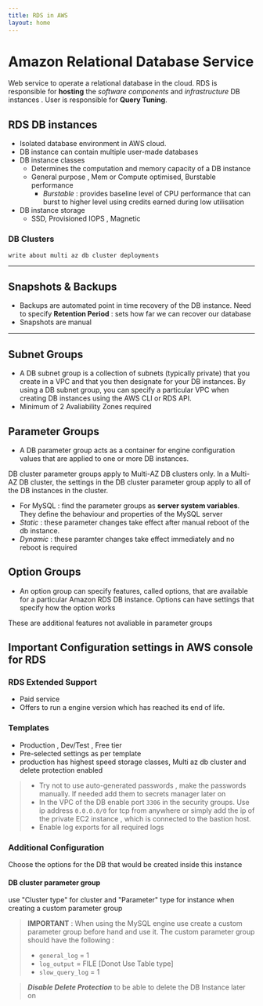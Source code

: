 ```yaml
---
title: RDS in AWS
layout: home
---
```


# Amazon Relational Database Service 
Web service to operate a relational database in the cloud.
RDS is responsible for **hosting** the *software components* and *infrastructure* DB instances .
User is responsible for **Query Tuning**.

## RDS DB instances
- Isolated database environment in AWS cloud.
- DB instance can contain multiple user-made databases
- DB instance classes
    - Determines the computation and memory capacity of a DB instance
    - General purpose , Mem or Compute optimised, Burstable performance
        - *Burstable* : provides baseline level of CPU performance that can burst to higher level using credits earned during low utilisation
- DB instance storage
    - SSD, Provisioned IOPS , Magnetic
### DB Clusters
    write about multi az db cluster deployments

-----------------
## Snapshots & Backups
- Backups are automated point in time recovery of the DB instance. Need to specify **Retention Period** : sets how far we can recover our database
- Snapshots are manual
----------------
## Subnet Groups
 - A DB subnet group is a collection of subnets (typically private) that you create in a VPC and that you then designate for your DB instances. By using a DB subnet group, you can specify a particular VPC when creating DB instances using the AWS CLI or RDS API. 
 - Minimum of 2 Avaliability Zones required

## Parameter Groups
 - A DB parameter group acts as a container for engine configuration values that are applied to one or more DB instances.

DB cluster parameter groups apply to Multi-AZ DB clusters only. In a Multi-AZ DB cluster, the settings in the DB cluster parameter group apply to all of the DB instances in the cluster. 

  - For MySQL : find the parameter groups as **server system variables**. They define the behaviour and properties of the MySQL server
- *Static* : these parameter changes take effect after manual reboot of the db instance.
- *Dynamic* : these paramter changes take effect immediately and no reboot is required

## Option Groups
- An option group can specify features, called options, that are available for a particular Amazon RDS DB instance. Options can have settings that specify how the option works

These are additional features not avaliable in parameter groups

## Important Configuration settings in AWS console for RDS
### RDS Extended Support
- Paid service
- Offers to run a engine version which has reached its end of life.
### Templates
-   Production , Dev/Test , Free tier
-   Pre-selected settings as per template 
-   production has highest speed storage classes, Multi az db cluster and delete protection enabled

>  - Try not to use auto-generated passwords , make the passwords manually. If needed add them to secrets manager later on
> - In the VPC of the DB enable port ``` 3306 ``` in the security groups. Use ip address ``` 0.0.0.0/0 ``` for tcp from anywhere or simply add the ip of the private EC2 instance , which is connected to the bastion host.
> - Enable log exports for all required logs

### Additional Configuration
Choose the options for the DB that would be created inside this instance

#### DB cluster parameter group
use "Cluster type" for cluster and "Parameter" type for instance when creating a custom parameter group

> **IMPORTANT** : When using the MySQL engine use create a custom parameter group before hand and use it.
The custom parameter group should have the following :
>- ```general_log``` = 1
>- ```log_output``` = FILE [Donot Use Table type]
>- ```slow_query_log``` = 1

> ***Disable Delete Protection*** to be able to delete the DB Instance later on




